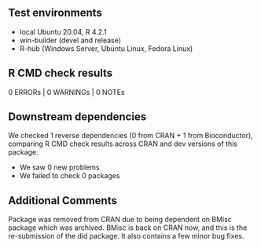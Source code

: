 ## Test environments

* local Ubuntu 20.04, R 4.2.1
* win-builder (devel and release)
* R-hub (Windows Server, Ubuntu Linux, Fedora Linux)

## R CMD check results

0 ERRORs | 0 WARNINGs | 0 NOTEs

## Downstream dependencies

We checked 1 reverse dependencies (0 from CRAN + 1 from Bioconductor), comparing R CMD check results across CRAN and dev versions of this package.

 * We saw 0 new problems
 * We failed to check 0 packages

## Additional Comments

Package was removed from CRAN due to being dependent on BMisc package which was archived.  BMisc is back on CRAN now, and this is the re-submission of the did package.  It also contains a few minor bug fixes.
